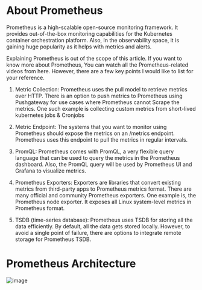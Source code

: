 # About Prometheus

Prometheus is a high-scalable open-source monitoring framework. It provides out-of-the-box monitoring capabilities for the Kubernetes container orchestration platform. Also, In the observability space, it is gaining huge popularity as it helps with metrics and alerts.

Explaining Prometheus is out of the scope of this article. If you want to know more about Prometheus, You can watch all the Prometheus-related videos from here. However, there are a few key points I would like to list for your reference.

1. Metric Collection: Prometheus uses the pull model to retrieve metrics over HTTP. There is an option to push metrics to Prometheus using Pushgateway for use cases where Prometheus cannot Scrape the metrics. One such example is collecting custom metrics from short-lived kubernetes jobs & Cronjobs

2. Metric Endpoint: The systems that you want to monitor using Prometheus should expose the metrics on an /metrics endpoint. Prometheus uses this endpoint to pull the metrics in regular intervals.

3. PromQL: Prometheus comes with PromQL, a very flexible query language that can be used to query the metrics in the Prometheus dashboard. Also, the PromQL query will be used by Prometheus UI and Grafana to visualize metrics.

4. Prometheus Exporters: Exporters are libraries that convert existing metrics from third-party apps to Prometheus metrics format. There are many official and community Prometheus exporters. One example is, the Prometheus node exporter. It exposes all Linux system-level metrics in Prometheus format.

5. TSDB (time-series database): Prometheus uses TSDB for storing all the data efficiently. By default, all the data gets stored locally. However, to avoid a single point of failure, there are options to integrate remote storage for Prometheus TSDB.


# Prometheus Architecture

![image](https://user-images.githubusercontent.com/86851766/203935390-3fc54b49-584e-40a3-a56a-37fdc0a36fe9.png)

